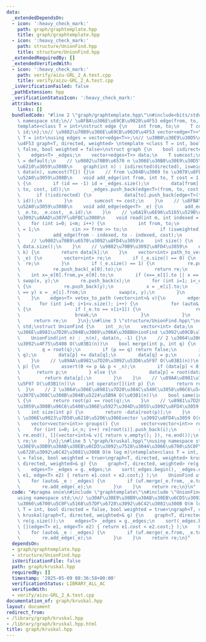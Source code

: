 ```yaml
---
data:
  _extendedDependsOn:
  - icon: ':heavy_check_mark:'
    path: graph/graphtemplate.hpp
    title: graph/graphtemplate.hpp
  - icon: ':heavy_check_mark:'
    path: structure/UnionFind.hpp
    title: structure/UnionFind.hpp
  _extendedRequiredBy: []
  _extendedVerifiedWith:
  - icon: ':heavy_check_mark:'
    path: verify/aizu-GRL_2_A.test.cpp
    title: verify/aizu-GRL_2_A.test.cpp
  _isVerificationFailed: false
  _pathExtension: hpp
  _verificationStatusIcon: ':heavy_check_mark:'
  attributes:
    links: []
  bundledCode: "#line 2 \"graph/graphtemplate.hpp\"\n#include<bits/stdc++.h>\nusing\
    \ namespace std;\n// \u8FBA\u306E\u69CB\u9020\u4F53 edge(from, to, cost, id)\n\
    template<class T = int>\nstruct edge {\n    int from, to;\n    T cost;\n    int\
    \ id;\n};\n// \u9802\u70B9\u306E\u69CB\u9020\u4F53 vector<edge<T>>\ntemplate<class\
    \ T = int>\nusing edges = vector<edge<T>>;\n// \u30B0\u30E9\u30D5\u306E\u69CB\u9020\
    \u4F53 graph<T, directed, weighted> \ntemplate <class T = int, bool directed =\
    \ false, bool weighted = false>\nstruct graph {\n    bool isdirected, isweighted;\n\
    \    edges<T> _edges;\n    vector<edges<T>> data;\n    T sumcost;\n    graph()\
    \ = default;\n    // \u9802\u70B9\u6570 n \u306E\u30B0\u30E9\u30D5\u3092\u4F5C\
    \u6210\u3059\u308B\n    graph(int n) : isdirected(directed), isweighted(weighted),\
    \ data(n), sumcost(T{}) {}\n    // from \u304B\u3089 to \u3078\u8FBA\u3092\u8FFD\
    \u52A0\u3059\u308B\n    void add_edge(int from, int to, T cost = 1, int id = -1)\
    \ {\n        if (id == -1) id = _edges.size();\n        data[from].push_back(edge<T>(from,\
    \ to, cost, id));\n        _edges.push_back(edge<T>(from, to, cost, id));\n  \
    \      if (!isdirected) {\n            data[to].push_back(edge<T>(to, from, cost,\
    \ id));\n        }\n        sumcost += cost;\n    }\n    // \u8FBA\u3092\u8FFD\
    \u52A0\u3059\u308B\n    void add_edge(edge<T> _e) {\n        add_edge(_e.from,\
    \ _e.to, _e.cost, _e.id);\n    }\n    // \u6A19\u6E96\u5165\u529B\u304B\u3089\u8FBA\
    \u3092\u8AAD\u307F\u8FBC\u3080\n    void read(int m, int indexed = 1) {\n    \
    \    for (int i=0; i<m; i++) {\n            int from, to;\n            T cost\
    \ = 1;\n            cin >> from >> to;\n            if (isweighted) cin >> cost;\n\
    \            add_edge(from - indexed, to - indexed, cost);\n        }\n    }\n\
    \    // \u9802\u70B9\u6570\u3092\u8FD4\u3059\n    int size() {\n        return\
    \ data.size();\n    }\n    // \u9802\u70B9\u3092\u8FD4\u3059\n    edges<T> operator[](int\
    \ k) {\n        return data[k];\n    }\n    vector<int> path_to_vertex(edges<T>&\
    \ _e) {\n        vector<int> re;\n        if (_e.size() == 0) {\n            return\
    \  re;\n        }\n        if (_e.size() == 1) {\n            re.push_back(_e[0].from);\n\
    \            re.push_back(_e[0].to);\n            return re;\n        }\n    \
    \    int x=_e[0].from,y=_e[0].to;\n        if (x==_e[1].to || x == _e[1].from)\
    \ swap(x, y);\n        re.push_back(x);\n        for (int i=1; i<_e.size(); i++)\
    \ {\n            re.push_back(y);\n            x = _e[i].to;\n            if (x\
    \ == y) x = _e[i].from;\n            swap(x, y);\n        }\n        return re;\n\
    \    }\n    edges<T> vetex_to_path (vector<int>& v){\n        edges<T> re;\n \
    \       for (int i=0; i+1<v.size(); i++) {\n            for (auto& _e : this[v[i]])\
    \ {\n                if (_e.to == v[i+1]) {\n                    re.push_back(_e);\n\
    \                    break;\n                }\n            }\n        }\n   \
    \     return re;\n    }\n};\n#line 3 \"structure/UnionFind.hpp\"\nusing namespace\
    \ std;\nstruct UnionFind {\n    int _n;\n    vector<int> data;\n    // n \u500B\
    \u306E\u8981\u7D20\u304B\u3089\u306A\u308BUnionFind \u3092\u69CB\u7BC9 O(n)\n\
    \    UnionFind(int n) : _n(n), data(n, -1) {}\n    // 2 \u3064\u306E\u8981\u7D20\
    \u3092\u4F75\u5408 O(\u03B1(n))\n    bool merge(int p, int q) {\n        p = root(p);\n\
    \        q = root(q);\n        if (p == q) return false;\n        if (q < p) swap(p,\
    \ q);\n        data[p] += data[q];\n        data[q] = p;\n        return true;\n\
    \    }\n    // \u89AA\u8981\u7D20\u3092\u53D6\u5F97 O(\u03B1(n))\n    int root(int\
    \ p) {\n        assert(0 <= p && p < _n);\n        if (data[p] < 0) {\n      \
    \      return p;\n        } else {\n            data[p] = root(data[p]);\n   \
    \         return data[p];\n        }\n    }\n    // \u89AA\u8981\u7D20\u3092\u53D6\
    \u5F97 O(\u03B1(n))\n    int operator[](int p) {\n        return root(p);\n  \
    \  }\n    // 2 \u3064\u306E\u8981\u7D20\u304C\u540C\u3058\u96C6\u5408\u306B\u542B\
    \u307E\u308C\u308B\u304B\u5224\u5B9A O(\u03B1(n))\n    bool same(int p, int q)\
    \ {\n        return root(p) == root(q);\n    }\n    // \u8981\u7D20\u304C\u5C5E\
    \u3059\u308B\u96C6\u5408\u306E\u5927\u304D\u3055\u3092\u8FD4\u3059 O(\u03B1(n))\n\
    \    int size(int p) {\n        return -data[root(p)];\n    }\n    // UnionFind\
    \ \u306E\u9023\u7D50\u6210\u5206\u306Evector \u3092\u8FD4\u3059 O(n \u03B1(n))\n\
    \    vector<vector<int>> groups() {\n        vector<vector<int>> re(_n);\n   \
    \     for (int i=0; i<_n; i++) re[root(i)].push_back(i);\n        re.erase(remove_if(re.begin(),\
    \ re.end(), [](vector<int>& v){ return v.empty(); }), re.end());\n        return\
    \ re;\n    }\n};\n#line 5 \"graph/kruskal.hpp\"\nusing namespace std;\n// \u30AF\
    \u30E9\u30B9\u30AB\u30EB\u6CD5\u3092\u7528\u3044\u3066\u6700\u5C0F\u5168\u57DF\
    \u6728\u3092\u6C42\u3081\u308B O(m log m)\ntemplate<class T = int, bool directed\
    \ = false, bool weighted = true>\ngraph<T, directed, weighted> kruskal(graph<T,\
    \ directed, weighted>& g) {\n    graph<T, directed, weighted> re(g.size());\n\
    \    edges<T> _edges = g._edges;\n    sort(_edges.begin(), _edges.end(), [](edge<T>\
    \ e1, edge<T> e2) { return e1.cost < e2.cost;} );\n    UnionFind uf(g.size());\n\
    \    for (auto& _e : _edges) {\n        if (uf.merge(_e.from, _e.to)) {\n    \
    \        re.add_edge(_e);\n        }\n    }\n    return re;\n}\n"
  code: "#pragma once\n#include \"graphtemplate\"\n#include \"UnionFind\"\n#include<bits/stdc++.h>\n\
    using namespace std;\n// \u30AF\u30E9\u30B9\u30AB\u30EB\u6CD5\u3092\u7528\u3044\
    \u3066\u6700\u5C0F\u5168\u57DF\u6728\u3092\u6C42\u3081\u308B O(m log m)\ntemplate<class\
    \ T = int, bool directed = false, bool weighted = true>\ngraph<T, directed, weighted>\
    \ kruskal(graph<T, directed, weighted>& g) {\n    graph<T, directed, weighted>\
    \ re(g.size());\n    edges<T> _edges = g._edges;\n    sort(_edges.begin(), _edges.end(),\
    \ [](edge<T> e1, edge<T> e2) { return e1.cost < e2.cost;} );\n    UnionFind uf(g.size());\n\
    \    for (auto& _e : _edges) {\n        if (uf.merge(_e.from, _e.to)) {\n    \
    \        re.add_edge(_e);\n        }\n    }\n    return re;\n}"
  dependsOn:
  - graph/graphtemplate.hpp
  - structure/UnionFind.hpp
  isVerificationFile: false
  path: graph/kruskal.hpp
  requiredBy: []
  timestamp: '2025-05-09 08:36:58+00:00'
  verificationStatus: LIBRARY_ALL_AC
  verifiedWith:
  - verify/aizu-GRL_2_A.test.cpp
documentation_of: graph/kruskal.hpp
layout: document
redirect_from:
- /library/graph/kruskal.hpp
- /library/graph/kruskal.hpp.html
title: graph/kruskal.hpp
---
```


